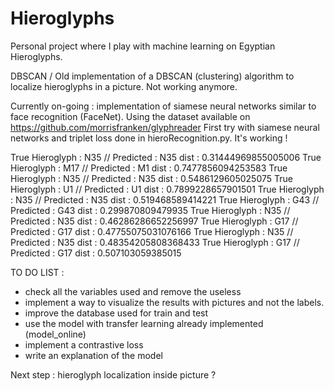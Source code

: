 # Hieroglyphs

Personal project where I play with machine learning on Egyptian Hieroglyphs.

DBSCAN / Old implementation of a DBSCAN (clustering) algorithm to localize hieroglyphs in a picture. Not working anymore.

Currently on-going : implementation of siamese neural networks similar to face recognition (FaceNet). Using the dataset
available on https://github.com/morrisfranken/glyphreader
First try with siamese neural networks and triplet loss done in hieroRecognition.py. It's working ! 

True Hieroglyph :  N35 // Predicted :  N35 dist :  0.31444969855005006 
True Hieroglyph :  M17 // Predicted :  M1 dist :  0.7477856094253583
True Hieroglyph :  N35 // Predicted :  N35 dist :  0.5486129605025075
True Hieroglyph :  U1 // Predicted :  U1 dist :  0.7899228657901501
True Hieroglyph :  N35 // Predicted :  N35 dist :  0.519468589414221
True Hieroglyph :  G43 // Predicted :  G43 dist :  0.299870809479935
True Hieroglyph :  N35 // Predicted :  N35 dist :  0.46286286652256997
True Hieroglyph :  G17 // Predicted :  G17 dist :  0.47755075031076166
True Hieroglyph :  N35 // Predicted :  N35 dist :  0.48354205808368433 
True Hieroglyph :  G17 // Predicted :  G17 dist :  0.507103059385015 

TO DO LIST : 
- check all the variables used and remove the useless
- implement a way to visualize the results with pictures and not the labels.
- improve the database used for train and test
- use the model with transfer learning already implemented (model_online)
- implement a contrastive loss
- write an explanation of the model 

Next step : hieroglyph localization inside picture ? 

